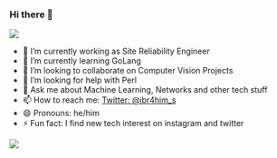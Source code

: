 ### Hi there 👋
![](SYED.gif)

- 🔭 I’m currently working as Site Reliability Engineer 
- 🌱 I’m currently learning GoLang
- 👯 I’m looking to collaborate on Computer Vision Projects
- 🤔 I’m looking for help with Perl
- 💬 Ask me about Machine Learning, Networks and other tech stuff
- 📫 How to reach me: [Twitter: @ibr4him_s](https://twitter.com/ibr4him_s)
- 😄 Pronouns: he/him
- ⚡ Fun fact: I find new tech interest on instagram and twitter


<img src="https://github-readme-stats.vercel.app/api?username=zeeshanovic&&show_icons=true&title_color=ffffff&icon_color=bb2acf&text_color=daf7dc&bg_color=151515">

